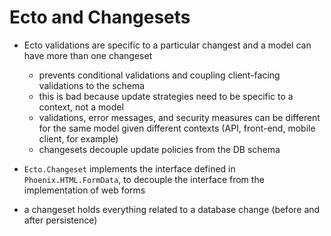 # Ecto and Changesets

- Ecto validations are specific to a particular changest and a model can have more than one changeset
  - prevents conditional validations and coupling client-facing validations to the schema
  - this is bad because update strategies need to be specific to a context, not a model
  - validations, error messages, and security measures can be different for the same model given different contexts (API, front-end, mobile client, for example)
  - changesets decouple update policies from the DB schema

- `Ecto.Changeset` implements the interface defined in `Phoenix.HTML.FormData`, to decouple the interface from the implementation of web forms
- a changeset holds everything related to a database change (before and after persistence)
